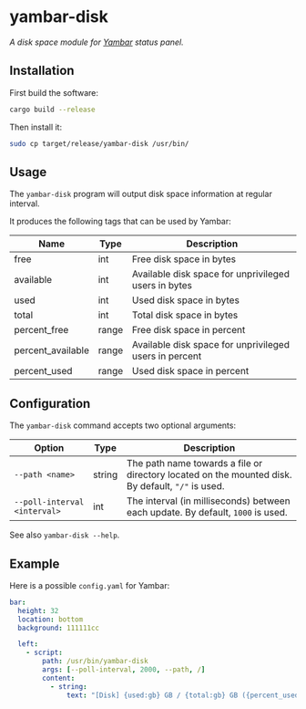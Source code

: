 # yambar-disk

*A disk space module for [Yambar](https://codeberg.org/dnkl/yambar) status panel.*


## Installation

First build the software:

```bash
cargo build --release
```

Then install it:

```bash
sudo cp target/release/yambar-disk /usr/bin/
```

## Usage

The `yambar-disk` program will output disk space information at regular interval.

It produces the following tags that can be used by Yambar:

| Name              | Type  | Description                                            |
| ----------------- | ----- | ------------------------------------------------------ |
| free              | int   | Free disk space in bytes                               |
| available         | int   | Available disk space for unprivileged users in bytes   |
| used              | int   | Used disk space in bytes                               |
| total             | int   | Total disk space in bytes                              |
| percent_free      | range | Free disk space in percent                             |
| percent_available | range | Available disk space for unprivileged users in percent |
| percent_used      | range | Used disk space in percent                             |


## Configuration

The `yambar-disk` command accepts two optional arguments:

| Option                       | Type   | Description                                                                                       |
| ---------------------------- | ------ | ------------------------------------------------------------------------------------------------- |
| `--path <name>`              | string | The path name towards a file or directory located on the mounted disk. By default, `"/"` is used. |
| `--poll-interval <interval>` | int    | The interval (in milliseconds) between each update. By default, `1000` is used.                   |


See also `yambar-disk --help`.

## Example

Here is a possible `config.yaml` for Yambar:

```yaml
bar:
  height: 32
  location: bottom
  background: 111111cc

  left:
    - script:
        path: /usr/bin/yambar-disk
        args: [--poll-interval, 2000, --path, /]
        content:
          - string:
              text: "[Disk] {used:gb} GB / {total:gb} GB ({percent_used}%)"
```
